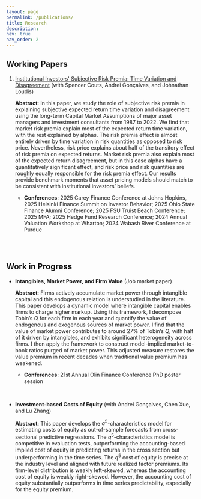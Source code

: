 ```yaml
---
layout: page
permalink: /publications/
title: Research
description: 
nav: true
nav_order: 2
---
```


## Working Papers

<div style="margin-bottom: 0.7em;"></div>

1. [Institutional Investors' Subjective Risk Premia: Time Variation and Disagreement](https://papers.ssrn.com/sol3/papers.cfm?abstract_id=4933020) (with Spencer Couts, Andrei Gonçalves, and Johnathan Loudis)

    **Abstract**: In this paper, we study the role of subjective risk premia in explaining subjective expected return time variation and disagreement using the long-term Capital Market Assumptions of major asset managers and investment consultants from 1987 to 2022. We find that market risk premia explain most of the expected return time variation, with the rest explained by alphas. The risk premia effect is almost entirely driven by time variation in risk quantities as opposed to risk price. Nevertheless, risk price explains about half of the transitory effect of risk premia on expected returns. Market risk premia also explain most of the expected return disagreement, but in this case alphas have a quantitatively significant effect, and risk price and risk quantities are roughly equally responsible for the risk premia effect. Our results provide benchmark moments that asset pricing models should match to be consistent with institutional investors’ beliefs.

     - **Conferences**: 2025 Carey Finance Conference at Johns Hopkins, 2025 Helsinki Finance Summit on Investor Behavior; 2025 Ohio State Finance Alumni Conference; 2025 FSU Truist Beach Conference; 2025 MFA; 2025 Hedge Fund Research Conference; 2024 Annual Valuation Workshop at Wharton; 2024 Wabash River Conference at Purdue

<br>
<br>

## Work in Progress

<div style="margin-bottom: 0.7em;"></div>

- **Intangibles, Market Power, and Firm Value**
    (Job market paper)

    **Abstract**: Firms actively accumulate market power through intangible capital and this endogenous relation is understudied in the literature. This paper develops a dynamic model where intangible capital enables firms to charge higher markup. Using this framework, I decompose Tobin’s $Q$ for each firm in each year and quantify the value of endogenous and exogenous sources of market power. I find that the value of market power contributes to around 27% of Tobin’s $Q$, with half of it driven by intangibles, and exhibits significant heterogeneity across firms. I then apply the framework to construct model-implied market-to-book ratios purged of market power. This adjusted measure restores the value premium in recent decades when traditional value premium has weakened.

    - **Conferences**: 21st Annual Olin Finance Conference PhD poster session

<br>

- **Investment-based Costs of Equity** (with Andrei Gonçalves, Chen Xue, and Lu Zhang)

    **Abstract**: This paper develops the $q^5$-characteristics model for estimating costs of equity as out-of-sample forecasts from cross-sectional predictive regressions. The $q^5$-characteristics model is competitive in evaluation tests, outperforming the accounting-based implied cost of equity in predicting returns in the cross section but underperforming in the time series. The $q^5$ cost of equity is precise at the industry level and aligned with future realized factor premiums. Its firm-level distribution is weakly left-skewed, whereas the accounting cost of equity is weakly right-skewed. However, the accounting cost of equity substantially outperforms in time series predictability, especially for the equity premium.